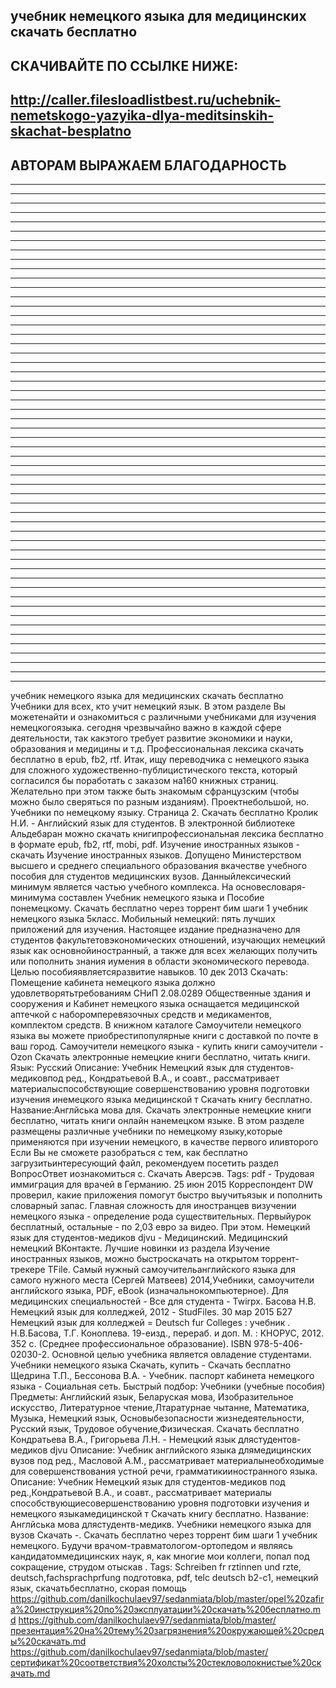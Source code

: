 учебник немецкого языка для медицинских скачать бесплатно
--------------------------------------------------
СКАЧИВАЙТЕ ПО ССЫЛКЕ НИЖЕ:
--------------------------------------------------
http://caller.filesloadlistbest.ru/uchebnik-nemetskogo-yazyika-dlya-meditsinskih-skachat-besplatno
--------------------------------------------------
АВТОРАМ ВЫРАЖАЕМ БЛАГОДАРНОСТЬ
--------------------------------------------------
--------------------------------------------------
--------------------------------------------------
--------------------------------------------------
--------------------------------------------------
--------------------------------------------------
--------------------------------------------------
--------------------------------------------------
--------------------------------------------------
--------------------------------------------------
--------------------------------------------------
--------------------------------------------------
--------------------------------------------------
--------------------------------------------------
--------------------------------------------------
--------------------------------------------------
--------------------------------------------------
--------------------------------------------------
--------------------------------------------------
--------------------------------------------------
--------------------------------------------------
--------------------------------------------------
--------------------------------------------------
--------------------------------------------------
--------------------------------------------------
--------------------------------------------------
--------------------------------------------------
--------------------------------------------------
--------------------------------------------------
--------------------------------------------------
--------------------------------------------------
--------------------------------------------------
--------------------------------------------------
--------------------------------------------------
--------------------------------------------------
--------------------------------------------------
--------------------------------------------------
--------------------------------------------------
--------------------------------------------------
--------------------------------------------------
--------------------------------------------------
--------------------------------------------------
--------------------------------------------------
--------------------------------------------------
--------------------------------------------------
--------------------------------------------------
--------------------------------------------------
--------------------------------------------------
--------------------------------------------------
--------------------------------------------------
--------------------------------------------------
--------------------------------------------------
--------------------------------------------------
--------------------------------------------------
--------------------------------------------------
учебник немецкого языка для медицинских скачать бесплатно Учебники для всех, кто учит немецкий язык.  В этом разделе Вы можетенайти и ознакомиться с различными учебниками для изучения немецкогоязыка.  сегодня чрезвычайно важно в каждой сфере деятельности, так какэтого требует развитие экономики и науки, образования и медицины и т.д. Профессиональная лексика  скачать бесплатно в epub, fb2, rtf. Итак, ищу переводчика с немецкого языка для сложного художественно-публицистического текста, который согласился бы поработать с заказом на160 книжных страниц. Желательно при этом также быть знакомым сфранцузским (чтобы можно было сверяться по разным изданиям). Проектнебольшой, но. Учебники по немецкому языку. Страница 2. Скачать бесплатно Кролик H.И. - Английский язык для студентов. В электронной библиотеке Альдебаран можно скачать книгипрофессиональная лексика бесплатно в формате epub, fb2, rtf, mobi, pdf. Изучение иностранных языков - скачать Изучение иностранных языков. Допущено Министерством высшего и среднего специального образования вкачестве учебного пособия для студентов медицинских вузов. Данныйлексический минимум является частью учебного комплекса. На основесловаря-минимума составлен Учебник немецкого языка и Пособие понемецкому. Скачать бесплатно через торрент бим шаги 1 учебник немецкого языка 5класс. Мобильный немецкий: пять лучших приложений для изучения. Настоящее издание предназначено для студентов факультетовэкономических отношений, изучающих немецкий язык как основнойиностранный, а также для всех желающих получить или пополнить знания иумения в области экономического перевода. Целью пособияявляетсяразвитие навыков. 10 дек 2013  Скачать:  Помещение кабинета немецкого языка должно удовлетворятьтребованиям СНиП 2.08.0289 Общественные здания и сооружения и Кабинет немецкого языка оснащается медицинской аптечкой с наборомперевязочных средств и медикаментов, комплектом средств. В книжном каталоге Самоучители немецкого языка вы можете приобрестипопулярные книги с доставкой по почте в ваш город. Самоучители немецкого языка - купить книги самоучители  - Ozon
Скачать электронные немецкие книги бесплатно, читать книги. Язык: Русский Описание: Учебник Немецкий язык для студентов-медиковпод ред., Кондратьевой В.А., и соавт., рассматривает материалыспособствующие совершенствованию уровня подготовки изучения инемецкого языка медицинской т Скачать книгу бесплатно. Название:Англйська мова для. Скачать электронные немецкие книги бесплатно, читать книги онлайн нанемецком языке. В этом разделе размещены различные учебники по немецкому языку,которые применяются при изучении немецкого, в качестве первого иливторого  Если Вы не сможете разобраться с тем, как бесплатно загрузитьинтересующий файл, рекомендуем посетить раздел ВопросОтвет иознакомиться с. Скачать  Аверсэв. Tags: pdf - Трудовая иммиграция для врачей в Германию. 25 июн 2015  Корреспондент DW проверил, какие приложения помогут быстро выучитьязык и пополнить словарный запас.  Главная сложность для иностранцев визучении немецкого языка - определение рода существительных.  Первыйурок бесплатный, остальные - по 2,03 евро за видео. При этом. Немецкий язык для студентов-медиков djvu - Медицинский. Медицинский немецкий  ВКонтакте. Лучшие новинки из раздела Изучение иностранных языков, можно быстроскачать на открытом торрент-трекере TFile.  Самый нужный самоучительанглийского языка для самого нужного места (Сергей Матвеев) 2014,Учебники, самоучители английского языка, PDF, eBook (изначальнокомпьютерное). Для медицинских специальностей - Все для студента - Twirpx. Басова Н.В. Немецкий язык для колледжей, 2012 - StudFiles. 30 мар 2015  Б27 Немецкий язык для колледжей = Deutsch fur Colleges : учебник . Н.В.Басова, Т.Г. Коноплева.  19-еизд., перераб. и доп.  М. : КНОРУС, 2012. 352 с.  (Среднее профессиональное образование). ISBN 978-5-406-02030-2. Основной целью учебника является овладение студентами. Учебники немецкого языка  Скачать, купить -
Скачать бесплатно Щедрина Т.П., Бессонова В.А. - Учебник. паспорт кабинета немецкого языка - Социальная сеть. Быстрый подбор: Учебники (учебные пособия)  Предметы: Английский язык, Беларуская мова, Изобразительное искусство, Литературное чтение,Лтаратурнае чытанне, Математика, Музыка, Немецкий язык, Основыбезопасности жизнедеятельности, Русский язык, Трудовое обучение,Физическая. Скачать бесплатно Кондратьева В.А., Григорьева Л.Н. - Немецкий язык длястудентов-медиков djvu  Описание: Учебник английского языка длямедицинских вузов под ред., Масловой А.М., рассматривает материалынеобходимые для совершенствования устной речи, грамматикииностранного языка. Описание: Учебник Немецкий язык для студентов-медиков под ред.,Кондратьевой В.А., и соавт., рассматривает материалы способствующиесовершенствованию уровня подготовки изучения и немецкого языкамедицинской т Скачать книгу бесплатно. Название: Англйська мова длястудентв-медикв. Учебники немецкого языка для вузов  Скачать -. Скачать бесплатно через торрент бим шаги 1 учебник немецкого. Будучи врачом-травматологом-ортопедом и являясь кандидатоммедицинских наук, я, как многие мои коллеги, попал под сокращение, струдом отыскав . Tags: Schreiben fr rztinnen und rzte, deutsch,fachsprachprfung подготовка, pdf, telc deutsch b2-c1, немецкий язык, скачатьбесплатно, скорая помощь
https://github.com/danilkochulaev97/sedanmiata/blob/master/opel%20zafira%20инструкция%20по%20эксплуатации%20скачать%20бесплатно.md
https://github.com/danilkochulaev97/sedanmiata/blob/master/презентация%20на%20тему%20загрязнения%20окружающей%20среды%20скачать.md
https://github.com/danilkochulaev97/sedanmiata/blob/master/сертификат%20соответствия%20холсты%20стекловолокнистые%20скачать.md
